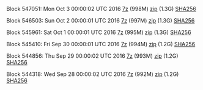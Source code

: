 Block 547051: Mon Oct  3 00:00:02 UTC 2016 [7z](https://transfer.sh/1zhIP/bootstrap.dat.20161003.7z) (998M) [zip](https://transfer.sh/BWAGA/bootstrap.dat.20161003.zip) (1.3G) [SHA256](https://transfer.sh/14YMV8/sha256.txt)

Block 546503: Sun Oct  2 00:00:01 UTC 2016 [7z](https://transfer.sh/uPS9C/bootstrap.dat.20161002.7z) (997M) [zip](https://transfer.sh/csznU/bootstrap.dat.20161002.zip) (1.3G) [SHA256](https://transfer.sh/rHUcS/sha256.txt)

Block 545961: Sat Oct  1 00:00:01 UTC 2016 [7z](https://transfer.sh/mmvwJ/bootstrap.dat.20161001.7z) (995M) [zip](https://transfer.sh/hJT8f/bootstrap.dat.20161001.zip) (1.3G) [SHA256](https://transfer.sh/oIdHm/sha256.txt)

Block 545410: Fri Sep 30 00:00:01 UTC 2016 [7z](https://transfer.sh/s9pyY/bootstrap.dat.20160930.7z) (994M) [zip](https://transfer.sh/zbu5s/bootstrap.dat.20160930.zip) (1.2G) [SHA256](https://transfer.sh/QJdiq/sha256.txt)

Block 544856: Thu Sep 29 00:00:02 UTC 2016 [7z](https://transfer.sh/15T2jS/bootstrap.dat.20160929.7z) (993M) [zip](https://transfer.sh/ivOaw/bootstrap.dat.20160929.zip) (1.2G) [SHA256](https://transfer.sh/BDP9O/sha256.txt)

Block 544318: Wed Sep 28 00:00:02 UTC 2016 [7z](https://transfer.sh/btkek/bootstrap.dat.20160928.7z) (992M) [zip](https://transfer.sh/9gnIr/bootstrap.dat.20160928.zip) (1.2G) [SHA256](https://transfer.sh/vo1AT/sha256.txt)

